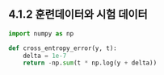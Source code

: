 ## 4.1.2 훈련데이터와 시험 데이터

```python
import numpy as np

def cross_entropy_error(y, t):
    delta = 1e-7
    return -np.sum(t * np.log(y + delta))
```
